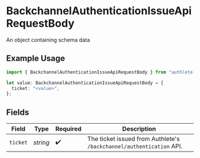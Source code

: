 # BackchannelAuthenticationIssueApiRequestBody

An object containing schema data

## Example Usage

```typescript
import { BackchannelAuthenticationIssueApiRequestBody } from "authlete-2/models/operations";

let value: BackchannelAuthenticationIssueApiRequestBody = {
  ticket: "<value>",
};
```

## Fields

| Field                                                                 | Type                                                                  | Required                                                              | Description                                                           |
| --------------------------------------------------------------------- | --------------------------------------------------------------------- | --------------------------------------------------------------------- | --------------------------------------------------------------------- |
| `ticket`                                                              | *string*                                                              | :heavy_check_mark:                                                    | The ticket issued from Authlete's `/backchannel/authentication` API.<br/> |